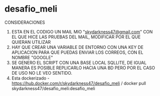 # desafio_meli

CONSIDERACIONES
1) ESTA EN EL CODIGO UN MAIL MIO "skydarkness47@gmail.com" CON EL QUE HICE LAS PRUEBAS DEL MAIL, MODIFICAR POR EL QUE QUIERAN UTILIZAR
2) HAY QUE CREAR UNA VARIABLE DE ENTORNO CON UNA KEY DE APLICACION PARA QUE PUEDAS ENVIAR LOS CORREOS, CON EL NOMBRE "GOOGLE"
3) SE GENERO EL SCRIPT CON UNA BASE LOCAL SQLLITE, DE IGUAL MANERA ES POSIBLE REPLICARLO HACIA UNA BD PERO POR EL CASO DE USO NO LE VEO SENTIDO.
4) Esta dockerizado - https://hub.docker.com/r/skydarkness47/desafio_meli / docker pull skydarkness47/desafio_meli:desafio_meli


